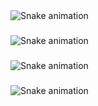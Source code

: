 <img src="https://raw.githubusercontent.com/tsknsefa/tsknsefa/output/snake.svg" alt="Snake animation" />

###

<img src="https://raw.githubusercontent.com/tsknsefa/tsknsefa/output/snake.svg" alt="Snake animation" />

###

<img src="https://raw.githubusercontent.com/tsknsefa/tsknsefa/output/snake.svg" alt="Snake animation" />

###

<img src="https://raw.githubusercontent.com/tsknsefa/tsknsefa/output/snake.svg" alt="Snake animation" />

###
